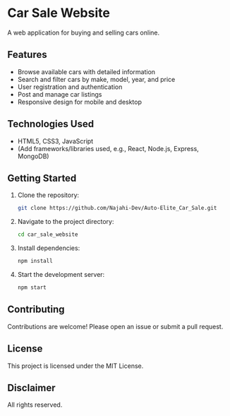 # Car Sale Website

A web application for buying and selling cars online.

## Features

- Browse available cars with detailed information
- Search and filter cars by make, model, year, and price
- User registration and authentication
- Post and manage car listings
- Responsive design for mobile and desktop

## Technologies Used

- HTML5, CSS3, JavaScript
- (Add frameworks/libraries used, e.g., React, Node.js, Express, MongoDB)

## Getting Started

1. Clone the repository:
    ```bash
    git clone https://github.com/Najahi-Dev/Auto-Elite_Car_Sale.git
    ```
2. Navigate to the project directory:
    ```bash
    cd car_sale_website
    ```
3. Install dependencies:
    ```bash
    npm install
    ```
4. Start the development server:
    ```bash
    npm start
    ```

<!-- ## Folder Structure

```
/car_sale_website
  /public
  /src
  README.md
  package.json
``` -->

## Contributing

Contributions are welcome! Please open an issue or submit a pull request.

## License

This project is licensed under the MIT License.


## Disclaimer

All rights reserved.